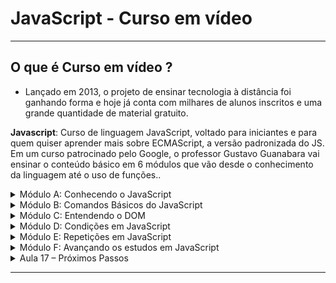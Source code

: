 # JavaScript - Curso em vídeo 
---

## O que é Curso em vídeo ?
 - Lançado em 2013, o projeto de ensinar tecnologia à distância foi ganhando forma e hoje já conta com milhares de alunos inscritos e uma grande quantidade de material gratuito.


**Javascript**: Curso de linguagem JavaScript, voltado para iniciantes e para quem quiser aprender mais sobre ECMAScript, a versão padronizada do JS. Em um curso patrocinado pelo Google, o professor Gustavo Guanabara vai ensinar o conteúdo básico em 6 módulos que vão desde o conhecimento da linguagem até o uso de funções..


<details>
<summary> Módulo A: Conhecendo o JavaScript</summary>
Aula 1 – O que o JavaScript é capaz de fazer?

Aula 2 – Como chegamos até aqui?

Aula 3 – Dando os primeiros passos

Aula 4 – Criando o seu primeiro script
</details>

<details>
<summary>Módulo B: Comandos Básicos do JavaScript</summary>
Aula 5 – Variáveis e Tipos Primitivos
Aula 6 – Tratamento de dados
Aula 7 – Operadores (Parte1)
Aula 8 – Operadores (Parte 2)
</details>

<details>
<summary>Módulo C: Entendendo o DOM</summary>

Aula 9 – Introdução ao DOM
Aula 10 – Eventos DOM
</details>

<details>
<summary>Módulo D: Condições em JavaScript</summary>
Aula 11 – Condições (Parte 1)

Aula 12 – Condições (Parte 2)
Exercícios JavaScript (Parte 1)
Exercícios JavaScript (Parte 2)
Exercícios JavaScript (Parte 3)
</details>

<details>
<summary>Módulo E: Repetições em JavaScript</summary>
Aula 13 – Repetições (Parte 1)
Aula 14 – Repetições (Parte 2)
Exercícios JavaScript (Parte 4)
Exercícios JavaScript (Parte 5)
Exercícios JavaScript (Parte 6)
</details>

<details>
<summary>Módulo F: Avançando os estudos em JavaScript</summary>
Aula 15 – Variáveis Compostas
Aula 16 – Funções
Exercícios JavaScript (Parte 7)
Exercícios JavaScript (Parte 8)
</details>

<details>
<summary> Aula 17 – Próximos Passos </summary>
Teste final JavaScript
</details>


---

